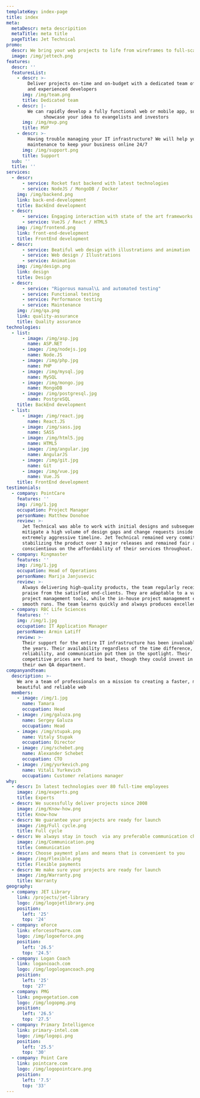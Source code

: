 ```yaml
---
templateKey: index-page
title: index
meta:
  metaDescr: meta descripition
  metaTitle: meta title
  pageTitle: Jet Technical
promo:
  descr: We bring your web projects to life from wireframes to full-scale launch
  image: /img/jettech.png
features:
  descr: ''
  featuresList:
    - descr: >-
        Deliver projects on-time and on-budget with a dedicated team of skilled
        and experienced developers
      img: /img/team.png
      title: Dedicated team
    - descr: |-
        We can rapidly develop a fully functional web or mobile app, so you can
              showcase your idea to evangelists and investors
      img: /img/mvp.png
      title: MVP
    - descr: >-
        Having trouble managing your IT infrastructure? We will help you with
        maintenance to keep your business online 24/7
      img: /img/support.png
      title: Support
  sub: ''
  title: ''
services:
  - descr:
      - service: Rocket fast backend with latest technologies
      - service: NodeJS / MongoDB / Docker
    img: /img/backend.png
    link: back-end-development
    title: BackEnd development
  - descr:
      - service: Engaging interaction with state of the art frameworks
      - service: VueJS / React / HTML5
    img: /img/frontend.png
    link: front-end-development
    title: FrontEnd development
  - descr:
      - service: Beatiful web design with illustrations and animation
      - service: Web design / Illustrations
      - service: Animation
    img: /img/design.png
    link: design
    title: Design
  - descr:
      - service: "Rigorous manual\L and automated testing"
      - service: Functional testing
      - service: Performance testing
      - service: Maintenance
    img: /img/qa.png
    link: quality-assurance
    title: Quality assurance
technologies:
  - list:
      - image: /img/asp.jpg
        name: ASP.NET
      - image: /img/nodejs.jpg
        name: Node.JS
      - image: /img/php.jpg
        name: PHP
      - image: /img/mysql.jpg
        name: MySQL
      - image: /img/mongo.jpg
        name: MongoDB
      - image: /img/postgresql.jpg
        name: PostgreSQL
    title: BackEnd development
  - list:
      - image: /img/react.jpg
        name: React.JS
      - image: /img/sass.jpg
        name: SASS
      - image: /img/html5.jpg
        name: HTML5
      - image: /img/angular.jpg
        name: AngularJS
      - image: /img/git.jpg
        name: Git
      - image: /img/vue.jpg
        name: Vue.JS
    title: FrontEnd development
testimonials:
  - company: PointCare
    features: ''
    img: /img/1.jpg
    occupation: Project Manager
    personName: Matthew Donohoe
    review: >-
      Jet Technical was able to work with initial designs and subsequently
      mitigate a high volume of design gaps and change requests inside of an
      extremely aggressive timeline. Jet Technical remained very committed to
      stabilizing the product over 3 major releases and remained fair and
      conscientious on the affordability of their services throughout.
  - company: Ringmaster
    features: ''
    img: /img/1.jpg
    occupation: Head of Operations
    personName: Marija Janjusevic
    review: >-
      Always delivering high-quality products, the team regularly receives wide
      praise from the satisfied end-clients. They are adaptable to a variety of
      project management tools, while the in-house project management ensures
      smooth runs. The team learns quickly and always produces excellent code.
  - company: RBC Life Sciences
    features: ''
    img: /img/1.jpg
    occupation: IT Application Manager
    personName: Armin Latiff
    review: >-
      Their support for the entire IT infrastructure has been invaluable over
      the years. Their availability regardless of the time difference,
      reliability, and communication put them in the spotlight. Their
      competitive prices are hard to beat, though they could invest in creating
      their own QA department.
companyandteam:
  description: >-
    We are a team of professionals on a mission to creating a faster, more
    beautiful and reliable web
  members:
    - image: /img/1.jpg
      name: Tamara
      occupation: Head
    - image: /img/galuza.png
      name: Sergey Galuza
      occupation: Head
    - image: /img/stupak.png
      name: Vitaly Stupak
      occupation: Director
    - image: /img/schebet.png
      name: Alexander Schebet
      occupation: CTO
    - image: /img/yurkevich.png
      name: Vitali Yurkevich
      occupation: Customer relations manager
why:
  - descr: In latest technologies over 80 full-time employees
    image: /img/experts.png
    title: Experts
  - descr: We sucessfully deliver projects since 2008
    image: /img/Know-how.png
    title: Know-how
  - descr: We guarantee your projects are ready for launch
    image: /img/Full cycle.png
    title: Full cycle
  - descr: We always stay in touch  via any preferable communication channel
    image: /img/Communication.png
    title: Communication
  - descr: Choose payment plans and means that is convenient to you
    image: /img/Flexible.png
    title: Flexible payments
  - descr: We make sure your projects are ready for launch
    image: /img/Warranty.png
    title: Warranty
geography:
  - company: JET Library
    link: /projects/jet-library
    logo: /img/logojetlibrary.png
    position:
      left: '25'
      top: '24'
  - company: eForce
    link: eforcesoftware.com
    logo: /img/logoeforce.png
    position:
      left: '26.5'
      top: '24.5'
  - company: Logan Coach
    link: logancoach.com
    logo: /img/logologancoach.png
    position:
      left: '25'
      top: '27'
  - company: PMG
    link: pmgvegetation.com
    logo: /img/logopmg.png
    position:
      left: '26.5'
      top: '27.5'
  - company: Primary Intelligence
    link: primary-intel.com
    logo: /img/logopi.png
    position:
      left: '25.5'
      top: '30'
  - company: Point Care
    link: pointcare.com
    logo: /img/logopointcare.png
    position:
      left: '7.5'
      top: '33'
---
```


